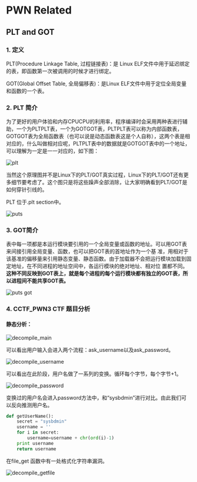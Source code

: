 # PWN Related 

## PLT and GOT

### 1. 定义

PLT(Procedure Linkage Table, 过程链接表)：是 Linux ELF文件中用于延迟绑定的表，即函数第一次被调用的时候才进行绑定。

GOT(Global Offset Table, 全局偏移表)：是Linux ELF文件中用于定位全局变量和函数的一个表。

### 2. PLT 简介

为了更好的用户体验和内存CPUCPU的利用率，程序编译时会采用两种表进行辅助，一个为PLTPLT表，一个为GOTGOT表，PLTPLT表可以称为内部函数表，GOTGOT表为全局函数表（也可以说是动态函数表这是个人自称），这两个表是相对应的，什么叫做相对应呢，PLTPLT表中的数据就是GOTGOT表中的一个地址，可以理解为一定是一一对应的，如下图：

![plt](/img/PWN/plt.jpg)

当然这个原理图并不是Linux下的PLT/GOT真实过程，Linux下的PLT/GOT还有更多细节要考虑了。这个图只是将这些躁声全部消除，让大家明确看到PLT/GOT是如何穿针引线的。

PLT 位于.plt section中。

![puts](/img/PWN/puts_plt.PNG)

### 3. GOT简介

表中每一项都是本运行模块要引用的一个全局变量或函数的地址。可以用GOT表来间接引用全局变量、函数，也可以把GOT表的首地址作为一个基 准，用相对于该基准的偏移量来引用静态变量、静态函数。由于加载器不会把运行模块加载到固定地址，在不同进程的地址空间中，各运行模块的绝对地址、相对位 置都不同。**这种不同反映到GOT表上，就是每个进程的每个运行模块都有独立的GOT表，所以进程间不能共享GOT表。**

![puts got](/img/PWN/puts_got.PNG)

### 4. CCTF_PWN3 CTF 题目分析

#### 静态分析：

![decompile_main](/img/PWN/decompile_main.PNG)

可以看出用户输入会进入两个流程：ask_username以及ask_password。

![decompile_username](/img/PWN/decompile_username.PNG)

可以看出在此阶段，用户名做了一系列的变换。循环每个字节，每个字节+1。

![decompile_password](/img/PWN/decompile_password.PNG)

变换过的用户名会进入password方法中，和“sysbdmin”进行对比。由此我们可以反向推测用户名。

```python
def getUserName():
    secret = "sysbdmin"
    username = ''
    for i in secret:
        username=username + chr(ord(i)-1)
    print username
    return username 
```

在file_get 函数中有一处格式化字符串漏洞。

![decompile_getfile](/img/PWN/decompile_fileget.PNG)

